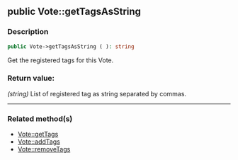 ## public Vote::getTagsAsString

### Description    

```php
public Vote->getTagsAsString ( ): string
```

Get the registered tags for this Vote.
    

### Return value:   

*(string)* List of registered tag as string separated by commas.


---------------------------------------

### Related method(s)      

* [Vote::getTags](../Vote%20Class/public%20Vote--getTags.md)    
* [Vote::addTags](../Vote%20Class/public%20Vote--addTags.md)    
* [Vote::removeTags](../Vote%20Class/public%20Vote--removeTags.md)    
